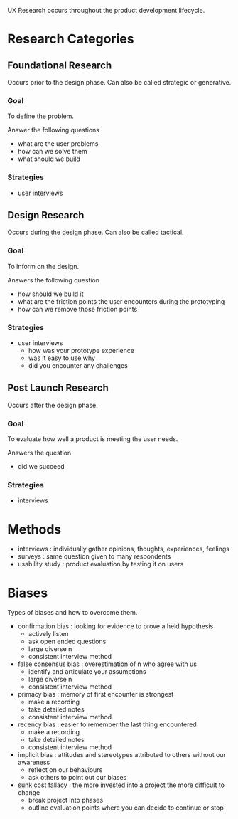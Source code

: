 UX Research occurs throughout the product development lifecycle.

# Research Categories
## Foundational Research

Occurs prior to the design phase.
Can also be called strategic or generative.

### Goal

To define the problem.

Answer the following questions

- what are the user problems
- how can we solve them
- what should we build

### Strategies

- user interviews

## Design Research

Occurs during the design phase.
Can also be called tactical.

### Goal

To inform on the design.

Answers the following question

- how should we build it
- what are the friction points the user encounters during the prototyping
- how can we remove those friction points

### Strategies

- user interviews
	- how was your prototype experience
	- was it easy to use why
	- did you encounter any challenges

## Post Launch Research

Occurs after the design phase.

### Goal

To evaluate how well a product is meeting the user needs.

Answers the question

- did we succeed

### Strategies

- interviews

# Methods

- interviews : individually gather opinions, thoughts, experiences, feelings
- surveys : same question given to many respondents
- usability study : product evaluation by testing it on users

# Biases

Types of biases and how to overcome them.

- confirmation bias : looking for evidence to prove a held hypothesis
	- actively listen
	- ask open ended questions
	- large diverse n
	- consistent interview method
- false consensus bias : overestimation of n who agree with us
	- identify and articulate your assumptions
	- large diverse n
	- consistent interview method
- primacy bias : memory of first encounter is strongest
	- make a recording
	- take detailed notes
	- consistent interview method
- recency bias : easier to remember the last thing encountered
	- make a recording
	- take detailed notes
	- consistent interview method
- implicit bias : attitudes and stereotypes attributed to others without our awareness
	- reflect on our behaviours
	- ask others to point out our biases
- sunk cost fallacy : the more invested into a project the more difficult to change
	- break project into phases
	- outline evaluation points where you can decide to continue or stop

